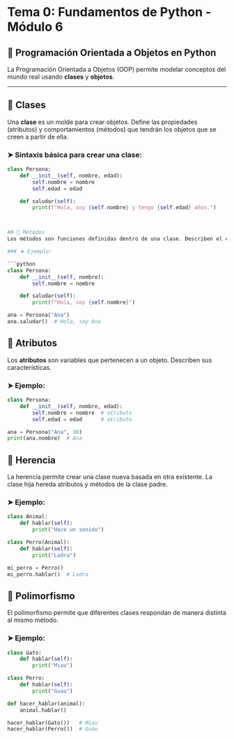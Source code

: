 # Tema 0: Fundamentos de Python - Módulo 6

## 🧱 Programación Orientada a Objetos en Python

La Programación Orientada a Objetos (OOP) permite modelar conceptos del mundo real usando **clases** y **objetos**.

---

## 📌 Clases

Una **clase** es un molde para crear objetos. Define las propiedades (atributos) y comportamientos (métodos) que tendrán los objetos que se creen a partir de ella.

### ➤ Sintaxis básica para crear una clase:

```python
class Persona:
    def __init__(self, nombre, edad):
        self.nombre = nombre
        self.edad = edad

    def saludar(self):
        print(f"Hola, soy {self.nombre} y tengo {self.edad} años.")



## 📌 Métodos
Los métodos son funciones definidas dentro de una clase. Describen el comportamiento de un objeto.

### ➤ Ejemplo:

```python
class Persona:
    def __init__(self, nombre):
        self.nombre = nombre

    def saludar(self):
        print(f"Hola, soy {self.nombre}")

ana = Persona("Ana")
ana.saludar()  # Hola, soy Ana
```



## 📌 Atributos

Los **atributos** son variables que pertenecen a un objeto. Describen sus características.

### ➤ Ejemplo:

```python
class Persona:
    def __init__(self, nombre, edad):
        self.nombre = nombre  # atributo
        self.edad = edad      # atributo

ana = Persona("Ana", 30)
print(ana.nombre)  # Ana
```


## 📌 Herencia
La herencia permite crear una clase nueva basada en otra existente. La clase hija hereda atributos y métodos de la clase padre.


### ➤ Ejemplo:

```python
class Animal:
    def hablar(self):
        print("Hace un sonido")

class Perro(Animal):
    def hablar(self):
        print("Ladra")

mi_perro = Perro()
mi_perro.hablar()  # Ladra
```


## 📌 Polimorfismo
El polimorfismo permite que diferentes clases respondan de manera distinta al mismo método.

### ➤ Ejemplo:

```python
class Gato:
    def hablar(self):
        print("Miau")

class Perro:
    def hablar(self):
        print("Guau")

def hacer_hablar(animal):
    animal.hablar()

hacer_hablar(Gato())   # Miau
hacer_hablar(Perro())  # Guau
```

